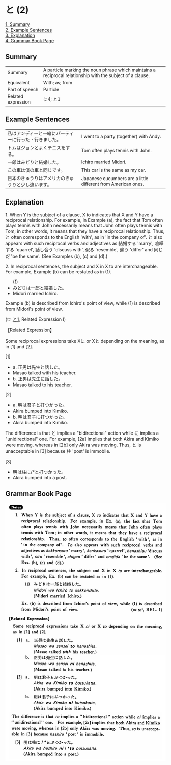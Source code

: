 # と (2)

[1. Summary](#summary)<br>
[2. Example Sentences](#example-sentences)<br>
[3. Explanation](#explanation)<br>
[4. Grammar Book Page](#grammar-book-page)<br>


## Summary

<table><tr>   <td>Summary</td>   <td>A particle marking the noun phrase which maintains a reciprocal relationship with the subject of a clause.</td></tr><tr>   <td>Equivalent</td>   <td>With; as; from</td></tr><tr>   <td>Part of speech</td>   <td>Particle</td></tr><tr>   <td>Related expression</td>   <td>に4; と1</td></tr></table>

## Example Sentences

<table><tr>   <td>私はアンディーと一緒にパーティーに行った・行きました。</td>   <td>I went to a party (together) with Andy.</td></tr><tr>   <td>トムはジョンとよくテニスをする。</td>   <td>Tom often plays tennis with John.</td></tr><tr>   <td>一郎はみどりと結婚した。</td>   <td>Ichiro married Midori.</td></tr><tr>   <td>この車は僕の車と同じです。</td>   <td>This car is the same as my car.</td></tr><tr>   <td>日本のきゅうりはアメリカのきゅうりと少し違います。</td>   <td>Japanese cucumbers are a little different from American ones.</td></tr></table>

## Explanation

<p>1. When Y is the subject of a clause, X to indicates that X and Y have a reciprocal relationship. For example, in Example (a), the fact that Tom often plays tennis with John necessarily means that John often plays tennis with Tom; in other words, it means that they have a reciprocal relationship. Thus, <span class="cloze">と</span> often corresponds to the English 'with', as in 'in the company of'. <span class="cloze">と</span> also appears with such reciprocal verbs and adjectives as 結婚する 'marry', 喧嘩する 'quarrel', 話し合う 'discuss with', 似る 'resemble', 違う 'differ' and 同じだ 'be the same'. (See Examples (b), (c) and (d).)</p>  <p>2. In reciprocal sentences, the subject and X in X to are interchangeable. For example, Example (b) can be restated as in (1).</p>  <ul>(1) <li>みどりは一郎<span class="cloze">と</span>結婚した。</li> <li>Midori married Ichiro.</li> </ul>  <p>Example (b) is described from Ichiro's point of view, while (1) is described from Midori's point of view.</p>   <p>(⇨ <a href="#㊦ と (1)">と1</a>, Related Expression I)</p>  <p>【Related Expression】</p>  <p>Some reciprocal expressions take Xに or X<span class="cloze">と</span> depending on the meaning, as in [1] and [2].</p>  <p>[1]</p>  <ul> <li>a. 正男は先生<span class="cloze">と</span>話した。</li> <li>Masao talked with his teacher.</li> <div class="divide"></div> <li>b. 正男は先生に話した。</li> <li>Masao talked to his teacher.</li> </ul>  <p>[2]</p>  <ul> <li>a. 明は君子<span class="cloze">と</span>打つかった。</li> <li>Akira bumped into Kimiko.</li> <div class="divide"></div> <li>b. 明は君子に打つかった。</li> <li>Akira bumped into Kimiko.</li> </ul>  <p>The difference is that <span class="cloze">と</span> implies a "bidirectional" action while に implies a "unidirectional" one. For example, [2a] implies that both Akira and Kimiko were moving, whereas in [2b] only Akira was moving. Thus, <span class="cloze">と</span> is unacceptable in [3] because 柱 'post' is immobile.</p>  <p>[3]</p>  <ul> <li>明は柱に/*<span class="cloze">と</span>打つかった。</li> <li>Akira bumped into a post.</li> </ul>

## Grammar Book Page

![](../img/Basicと2.png)

